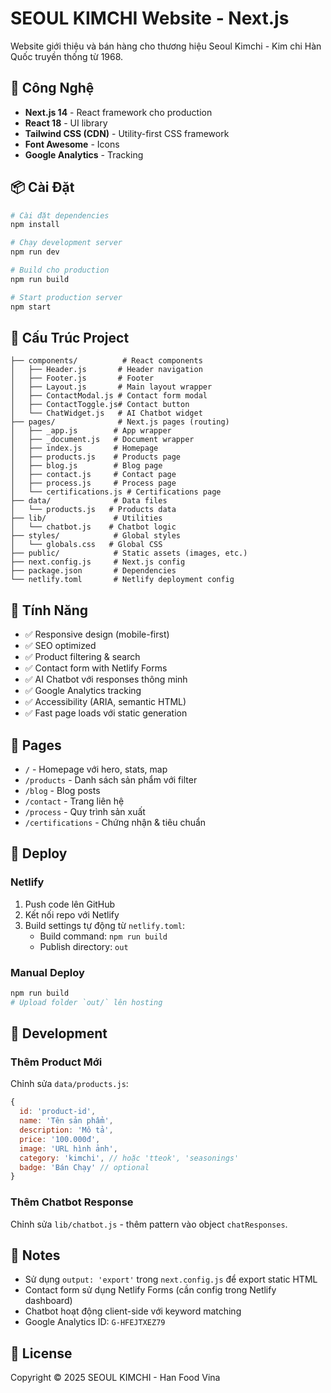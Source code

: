 # SEOUL KIMCHI Website - Next.js

Website giới thiệu và bán hàng cho thương hiệu Seoul Kimchi - Kim chi Hàn Quốc truyền thống từ 1968.

## 🚀 Công Nghệ

- **Next.js 14** - React framework cho production
- **React 18** - UI library
- **Tailwind CSS (CDN)** - Utility-first CSS framework
- **Font Awesome** - Icons
- **Google Analytics** - Tracking

## 📦 Cài Đặt

```bash
# Cài đặt dependencies
npm install

# Chạy development server
npm run dev

# Build cho production
npm run build

# Start production server
npm start
```

## 📁 Cấu Trúc Project

```
├── components/          # React components
│   ├── Header.js       # Header navigation
│   ├── Footer.js       # Footer
│   ├── Layout.js       # Main layout wrapper
│   ├── ContactModal.js # Contact form modal
│   ├── ContactToggle.js# Contact button
│   └── ChatWidget.js   # AI Chatbot widget
├── pages/              # Next.js pages (routing)
│   ├── _app.js        # App wrapper
│   ├── _document.js   # Document wrapper
│   ├── index.js       # Homepage
│   ├── products.js    # Products page
│   ├── blog.js        # Blog page
│   ├── contact.js     # Contact page
│   ├── process.js     # Process page
│   └── certifications.js # Certifications page
├── data/              # Data files
│   └── products.js   # Products data
├── lib/               # Utilities
│   └── chatbot.js    # Chatbot logic
├── styles/            # Global styles
│   └── globals.css   # Global CSS
├── public/            # Static assets (images, etc.)
├── next.config.js     # Next.js config
├── package.json       # Dependencies
└── netlify.toml       # Netlify deployment config
```

## 🎯 Tính Năng

- ✅ Responsive design (mobile-first)
- ✅ SEO optimized
- ✅ Product filtering & search
- ✅ Contact form with Netlify Forms
- ✅ AI Chatbot với responses thông minh
- ✅ Google Analytics tracking
- ✅ Accessibility (ARIA, semantic HTML)
- ✅ Fast page loads với static generation

## 📱 Pages

- `/` - Homepage với hero, stats, map
- `/products` - Danh sách sản phẩm với filter
- `/blog` - Blog posts
- `/contact` - Trang liên hệ
- `/process` - Quy trình sản xuất
- `/certifications` - Chứng nhận & tiêu chuẩn

## 🚢 Deploy

### Netlify

1. Push code lên GitHub
2. Kết nối repo với Netlify
3. Build settings tự động từ `netlify.toml`:
   - Build command: `npm run build`
   - Publish directory: `out`

### Manual Deploy

```bash
npm run build
# Upload folder `out/` lên hosting
```

## 🔧 Development

### Thêm Product Mới

Chỉnh sửa `data/products.js`:

```javascript
{
  id: 'product-id',
  name: 'Tên sản phẩm',
  description: 'Mô tả',
  price: '100.000đ',
  image: 'URL hình ảnh',
  category: 'kimchi', // hoặc 'tteok', 'seasonings'
  badge: 'Bán Chạy' // optional
}
```

### Thêm Chatbot Response

Chỉnh sửa `lib/chatbot.js` - thêm pattern vào object `chatResponses`.

## 📝 Notes

- Sử dụng `output: 'export'` trong `next.config.js` để export static HTML
- Contact form sử dụng Netlify Forms (cần config trong Netlify dashboard)
- Chatbot hoạt động client-side với keyword matching
- Google Analytics ID: `G-HFEJTXEZ79`

## 📄 License

Copyright © 2025 SEOUL KIMCHI - Han Food Vina
